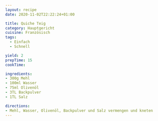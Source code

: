 ```yaml
---
layout: recipe
date: 2020-11-02T22:22:24+01:00

title: Quiche Teig
category: Hauptgericht
cuisine: Französisch
tags:
  - Einfach
  - Schnell

yield: 2
prepTime: 15
cookTime:

ingredients:
- 300g Mehl
- 100ml Wasser
- 75ml Olivenöl
- 3TL Backpulver
- 1TL Salz

directions:
- Mehl, Wasser, Olivenöl, Backpulver und Salz vermengen und kneten
---
```

